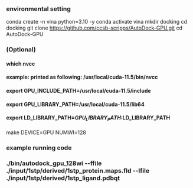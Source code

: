 ### environmental setting
conda create -n vina python=3.10 -y
conda activate vina
mkdir docking
cd docking
git clone https://github.com/ccsb-scripps/AutoDock-GPU.git
cd AutoDock-GPU

### (Optional)
#### which nvcc
#### example: printed as following: /usr/local/cuda-11.5/bin/nvcc
#### export GPU_INCLUDE_PATH=/usr/local/cuda-11.5/include
#### export GPU_LIBRARY_PATH=/usr/local/cuda-11.5/lib64
#### export LD_LIBRARY_PATH=$GPU_LIBRARY_PATH:$LD_LIBRARY_PATH

make DEVICE=GPU NUMWI=128

### example running code
### ./bin/autodock_gpu_128wi --ffile ./input/1stp/derived/1stp_protein.maps.fld --lfile ./input/1stp/derived/1stp_ligand.pdbqt